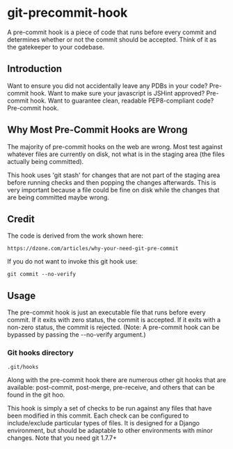 # git-precommit-hook
A pre-commit hook is a piece of code that runs before every commit and determines whether or not the commit should be accepted. Think of it as the gatekeeper to your codebase.

## Introduction

Want to ensure you did not accidentally leave any PDBs in your code? Pre-commit hook. Want to make sure your javascript is JSHint approved? Pre-commit hook. Want to guarantee clean, readable PEP8-compliant code? Pre-commit hook.

## Why Most Pre-Commit Hooks are Wrong

The majority of pre-commit hooks on the web are wrong. Most test against whatever files are currently on disk, not what is in the staging area (the files actually being committed).

This hook uses 'git stash' for changes that are not part of the staging area before running checks and then popping the changes afterwards. This is very important because a file could be fine on disk while the changes that are being committed maybe wrong.

## Credit

The code is derived from the work shown here:

    https://dzone.com/articles/why-your-need-git-pre-commit

If you do not want to invoke this git hook use:

    git commit --no-verify

## Usage

The pre-commit hook is just an executable file that runs before every commit. If it exits with zero status, the commit is accepted. If it exits with a non-zero status, the commit is rejected. (Note: A pre-commit hook can be bypassed by passing the --no-verify argument.)

### Git hooks directory

    .git/hooks

Along with the pre-commit hook there are numerous other git hooks that are available: post-commit, post-merge, pre-receive, and others that can be found in the git hoo.

This hook is simply a set of checks to be run against any files that have been modified in this commit. Each check can be configured to include/exclude particular types of files. It is designed for a Django environment, but should be adaptable to other environments with minor changes. Note that you need git 1.7.7+
